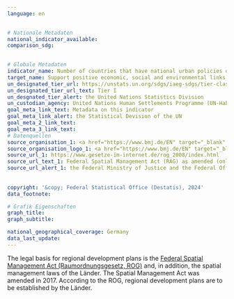 ```yaml
---
language: en
    

# Nationale Metadaten    
national_indicator_available:     
comparison_sdg:     
    

# Globale Metadaten    
indicator_name: Number of countries that have national urban policies or regional development plans that (a) respond to population dynamics; (b) ensure balanced territorial development; and (c) increase local fiscal space    
target_name: Support positive economic, social and environmental links between urban, peri-urban and rural areas by strengthening national and regional development planning    
un_designated_tier_url: https://unstats.un.org/sdgs/iaeg-sdgs/tier-classification/    
un_designated_tier_url_text: Tier I    
un_desgnated_tier_alert: the United Nations Statistics Division    
un_custodian_agency: United Nations Human Settlements Programme (UN-Habitat)    
goal_meta_link_text: Metadata on this indicator    
goal_meta_link_alert: the Statistical Devision of the UN    
goal_meta_2_link_text:     
goal_meta_3_link_text:         
# Datenquellen
source_organisation_1: <a href="https://www.bmj.de/EN" target="_blank" onclick="return confirm_alert('the Federal Ministry of Justice and the Federal Office of Justice','En');" title="Click here to go to the website of the organisation Federal Ministry of Justice and the Federal Office of Justice."> Federal Ministry of Justice and the Federal Office of Justice </a>
source_organisation_logo_1: <a href="https://www.bmj.de/EN" target="_blank" onclick="return confirm_alert('the Federal Ministry of Justice and the Federal Office of Justice','En');"><img src="https://sdg-indikatoren.de/public/OrgImgEn/bmj.png" alt="Logo bmj" style="height:60px; width:148px"/></a>
source_url_1: https://www.gesetze-im-internet.de/rog_2008/index.html
source_url_text_1: Federal Spatial Management Act (RAG) as amended (only available in German)
source_url_alert_1: the Federal Ministry of Justice and the Federal Office of Justice
    
    
copyright: '&copy; Federal Statistical Office (Destatis), 2024'    
data_footnote:     

# Grafik Eigenschaften    
graph_title: 
graph_subtitle:     

national_geographical_coverage: Germany    
data_last_update:     
---
```



The legal basis for regional development plans is the <a href="https://www.gesetze-im-internet.de/rog_2008/index.html" target="_blank" onclick="return confirm_alert('the Federal Ministry of Justice','En');">Federal Spatial Management Act (Raumordnungsgesetz, ROG)</a> and, in addition, the spatial management laws of the Länder. The Spatial Management Act was amended in 2017. According to the ROG, regional development plans are to be established by the Länder.